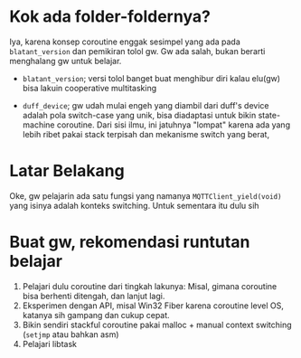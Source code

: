 # Kok ada folder-foldernya?
Iya, karena konsep coroutine enggak sesimpel yang ada pada `blatant_version` dan pemikiran tolol gw. Gw ada salah, bukan berarti menghalang gw untuk belajar. 

+ `blatant_version`; versi tolol banget buat menghibur diri kalau elu(gw) bisa lakuin cooperative multitasking

+ `duff_device`; gw udah mulai engeh yang diambil dari duff's device adalah pola switch-case yang unik, bisa diadaptasi untuk bikin state-machine coroutine. Dari sisi ilmu, ini jatuhnya "lompat" karena ada yang lebih ribet pakai stack terpisah dan mekanisme switch yang berat, 

# Latar Belakang
Oke, gw pelajarin ada satu fungsi yang namanya `MQTTClient_yield(void)` yang isinya adalah konteks switching. Untuk sementara itu dulu sih

# Buat gw, rekomendasi runtutan belajar
1. Pelajari dulu coroutine dari tingkah lakunya: Misal, gimana coroutine bisa berhenti ditengah, dan lanjut lagi.
2. Eksperimen dengan API, misal Win32 Fiber karena coroutine level OS, katanya sih gampang dan cukup cepat.
3. Bikin sendiri stackful coroutine pakai malloc + manual context switching (`setjmp` atau bahkan asm)
4. Pelajari libtask